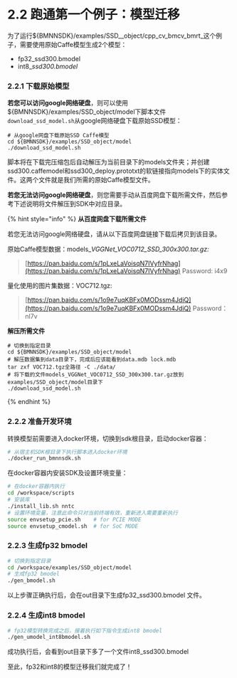 # 2.2 跑通第一个例子：模型迁移

为了运行${BMNNSDK}/examples/SSD\__object/cpp\_cv\_bmcv\_bmrt_这个例子，需要使用原始Caffe模型生成2个模型：

* fp32\_ssd300.bmodel&#x20;
* int8\__ssd300.bmodel_

### 2.2.1 下载原始模型

**若您可以访问google网络硬盘**，则可以使用${BMNNSDK}/examples/SSD\_object/model下脚本文件`download_ssd_model.sh`从google网络硬盘下载原始SSD模型：

```
# 从google网盘下载原始SSD Caffe模型
cd ${BMNNSDK}/examples/SSD_object/model
./download_ssd_model.sh
```

脚本将在下载完压缩包后自动解压为当前目录下的models文件夹；并创建ssd300.caffemodel和ssd300\_deploy.prototxt的软链接指向models下的实体文件。这两个文件就是我们所需的原始Caffe模型文件。

**若您无法访问google网络硬盘**，则您需要手动从百度网盘下载所需文件，然后参考下述说明将文件解压到SDK中对应目录。

{% hint style="info" %}
**从百度网盘下载所需文件**

若您无法访问google网络硬盘，请从以下百度网盘链接下载后拷贝到该目录。

原始Caffe模型数据：models\__VGGNet\_VOC0712\_SSD\_300x300.tar.gz:_

> [https://pan.baidu.com/s/1pLxeLaVoisqN7IVyfrNhag](https://pan.baidu.com/s/1pLxeLaVoisqN7IVyfrNhag) Password: i4x9

量化使用的图片集数据：VOC712.tgz:

> &#x20;[https://pan.baidu.com/s/1o9e7uqKBFx0MODssm4JdiQ](https://pan.baidu.com/s/1o9e7uqKBFx0MODssm4JdiQ) Password：nl7v

**解压所需文件**

```
# 切换到指定目录
cd ${BMNNSDK}/examples/SSD_object/model
# 解压数据集到data目录下，完成后应该能看到data.mdb lock.mdb
tar zxf VOC712.tgz全路径 -C ./data/
# 将下载的文件models_VGGNet_VOC0712_SSD_300x300.tar.gz放到examples/SSD_object/model目录下
./download_ssd_model.sh
```
{% endhint %}

### 2.2.2 准备开发环境

转换模型前需要进入docker环境，切换到sdk根目录，启动docker容器：

```bash
# 从宿主机SDK根目录下执行脚本进入docker环境
./docker_run_bmnnsdk.sh
```

在docker容器内安装SDK及设置环境变量：

```bash
# 在docker容器内执行
cd /workspace/scripts
# 安装库
./install_lib.sh nntc
# 设置环境变量，注意此命令只对当前终端有效，重新进入需要重新执行
source envsetup_pcie.sh    # for PCIE MODE
source envsetup_cmodel.sh  # for SoC MODE
```

### 2.2.3 生成fp32 bmodel

```bash
# 切换到指定目录
cd /workspace/examples/SSD_object/model
# 生成fp32 bmodel
./gen_bmodel.sh
```

以上步骤正确执行后，会在out目录下生成fp32\_ssd300.bmodel 文件。

### 2.2.4 生成int8 bmodel

```bash
# fp32模型转换完成之后，接着执行如下指令生成int8 bmodel
./gen_umodel_int8bmodel.sh 
```

成功执行后，会看到out目录下多了一个文件int8\_ssd300.bmodel

至此，fp32和int8的模型迁移我们就完成了！
